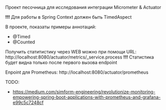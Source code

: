 Проект песочница для исследования интеграции Micrometer & Actuator

**!!!** Для работы в Spring Context должен быть TimedAspect

В проекте, показаты примеры аннотаций:
 - @Timed
 - @Counted

Получить статитистику через WEB можно при помощи URL: http://localhost:8080/actuator/metrics/_service.process
**!!!** Статистика будет видна только после первого вызова endpoint

Enpoint для Prometheus: http://localhost:8080/actuator/prometheus


TODO:
- https://medium.com/simform-engineering/revolutionize-monitoring-empowering-spring-boot-applications-with-prometheus-and-grafana-e99c5c7248cf
